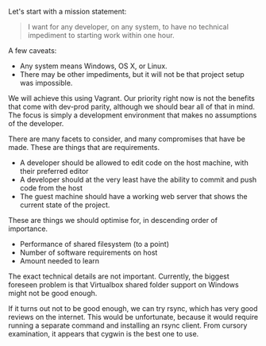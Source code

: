 

Let's start with a mission statement:

> I want for any developer, on any system, to have no technical
> impediment to starting work within one hour.

A few caveats:

+ Any system means Windows, OS X, or Linux.
+ There may be other impediments, but it will not be that project
  setup was impossible.

We will achieve this using Vagrant. Our priority right now is not
the benefits that come with dev-prod parity, although we should bear
all of that in mind. The focus is simply a development environment that
makes no assumptions of the developer.

There are many facets to consider, and many compromises that have be
made. These are things that are requirements.

+ A developer should be allowed to edit code on the host machine, with
  their preferred editor
+ A developer should at the very least have the ability to commit and
  push code from the host
+ The guest machine should have a working web server that shows the
  current state of the project.

These are things we should optimise for, in descending order of
importance.

+ Performance of shared filesystem (to a point)
+ Number of software requirements on host
+ Amount needed to learn

The exact technical details are not important. Currently, the biggest
foreseen problem is that Virtualbox shared folder support on Windows
might not be good enough.

If it turns out not to be good enough, we can try rsync, which has very
good reviews on the internet. This would be unfortunate, because it
would require running a separate command and installing an rsync
client. From cursory examination, it appears that cygwin is the best
one to use.


